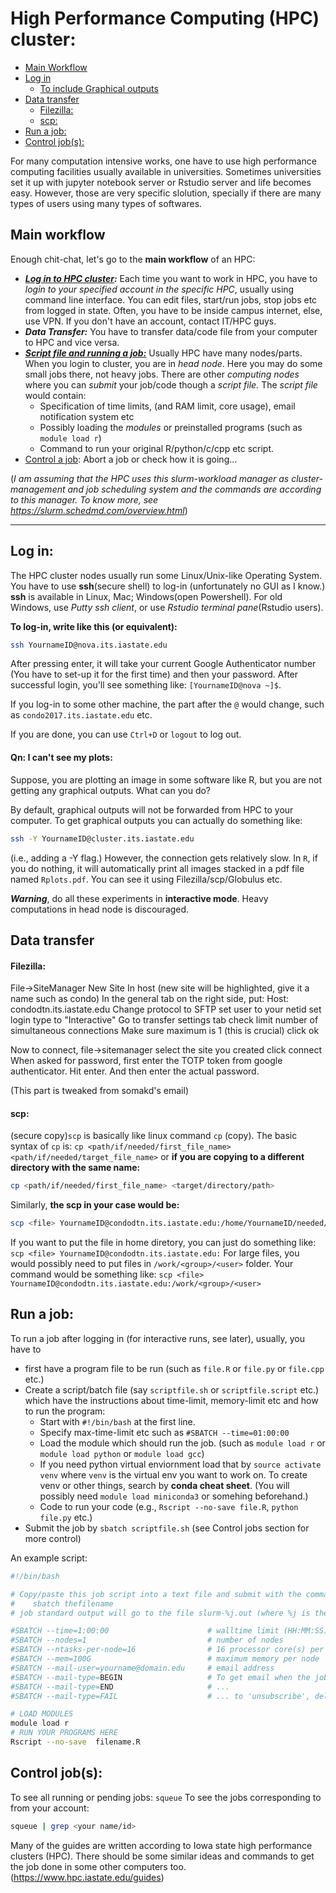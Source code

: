 # High Performance Computing (HPC) cluster:

+ [Main Workflow](#main-workflow)
+ [Log in](#log-in)
    * [To include Graphical outputs](#graphical-outputs)
+ [Data transfer](#data-transfer)
    * [Filezilla:](#filezilla)
    * [scp:](#scp)
+ [Run a job:](#run-a-job)
+ [Control job(s):](#control-jobs)


For many computation intensive works, one have to use high performance computing facilities usually available in universities. Sometimes universities set it up with jupyter notebook server or Rstudio server and life becomes easy. However, those are very specific slolution, specially if there are many types of users using many types of softwares. 

## Main workflow
Enough chit-chat, let's go to the **main workflow** of an HPC:
 - ***[Log in to HPC cluster]((#log-in)):*** Each time you want to work in HPC, you have to *login to your specified account in the specific HPC*, usually using command line interface. You can edit files, start/run jobs, stop jobs etc from logged in state. Often, you have to be inside campus internet, else, use VPN. If you don't have an account, contact IT/HPC guys. 
 - ***Data Transfer:*** You have to transfer data/code file from your computer to HPC and vice versa. 
 - <ins>***Script file and running a job:***</ins> Usually HPC have many nodes/parts. When you login to cluster, you are in *head node*. Here you may do some small jobs there, not heavy jobs. There are other *computing nodes* where you can *submit* your job/code though a *script file.* The *script file* would contain: 
    + Specification of time limits, (and RAM limit, core usage), email notification system etc 
    + Possibly loading the *modules* or preinstalled programs (such as `module load r`)
    + Command to run your original R/python/c/cpp etc script. 
 - <ins>Control a job</ins>: Abort a job or check how it is going...

(*I am assuming that the HPC uses this slurm-workload manager as cluster-management and job scheduling system and the commands are according to this manager. To know more, see https://slurm.schedmd.com/overview.html*)


------

## Log in:
The HPC cluster nodes usually run some Linux/Unix-like Operating System. You have to use **ssh**(secure shell) to log-in (unfortunately no GUI as I know.) **ssh** is available in Linux, Mac; Windows(open Powershell). For old Windows, use *Putty ssh client*, or use *Rstudio terminal pane*(Rstudio users).

**To log-in, write like this (or equivalent):**
```bash
ssh YournameID@nova.its.iastate.edu
```
After pressing enter, it will take your current Google Authenticator number (You have to set-up it for the first time) and then your password. 
After successful login, you'll see something like: `[YournameID@nova ~]$`. 

If you log-in to some other machine, the part after the `@` would change, such as `condo2017.its.iastate.edu` etc. 

If you are done, you can use `Ctrl+D` or `logout` to log out. 



#### Qn: I can't see my plots: 
Suppose, you are plotting an image in some software like R, but you are not getting any graphical outputs. What can you do? 

By default, graphical outputs will not be forwarded from HPC to your computer. To get graphical outputs you can actually do something like: 
```bash
ssh -Y YournameID@cluster.its.iastate.edu
```
(i.e., adding a -Y flag.) However, the connection gets relatively slow. 
In `R`, if you do nothing, it will automatically print all images stacked in a pdf file named `Rplots.pdf`. You can see it using Filezilla/scp/Globulus etc. 

***Warning***, do all these experiments in **interactive mode**. Heavy computations in head node is discouraged. 


## Data transfer

#### Filezilla:
File->SiteManager
New Site
In host (new site will be highlighted, give it a name such as condo)
In the general tab on the right side, put:
Host: condodtn.its.iastate.edu
Change protocol to SFTP
set user to your netid
set login type to "Interactive"
Go to transfer settings tab
check limit number of simultaneous connections
Make sure maximum is 1 (this is crucial)
click ok

Now to connect,
file->sitemanager
select the site you created
click connect
When asked for password, first enter the TOTP token from google authenticator. Hit enter. And then enter the actual password.

(This part is tweaked from somakd's email)


#### scp: 
(secure copy)`scp` is basically like linux command `cp` (copy). The basic syntax of `cp` is:
`cp <path/if/needed/first_file_name> <path/if/needed/target_file_name>`
or **if you are copying to a different directory with the same name:**
```bash
cp <path/if/needed/first_file_name> <target/directory/path>
```

Similarly, **the scp in your case would be:**
```bash
scp <file> YournameID@condodtn.its.iastate.edu:/home/YournameID/needed/path/target_filename 
```
If you want to put the file in home diretory, you can just do something like: `scp <file> YournameID@condodtn.its.iastate.edu:`
For large files, you would possibly need to put files in `/work/<group>/<user>` folder. Your command would be something like:
`scp <file> YournameID@condodtn.its.iastate.edu:/work/<group>/<user>`




## Run a job:
To run a job after logging in (for interactive runs, see later), usually, you have to 
 - first have a program file to be run (such as `file.R` or `file.py` or `file.cpp` etc.)
 - Create a script/batch file (say `scriptfile.sh` or `scriptfile.script` etc.) which have the instructions about time-limit, memory-limit etc and how to run the program:
	 - Start with `#!/bin/bash` at the first line. 
	 - Specify max-time-limit etc such as `#SBATCH --time=01:00:00`
	 - Load the module which should run the job. (such as `module load r` or `module load python` or `module load gcc`)
	 - If you need python virtual enviornment load that by `source activate venv` where `venv` is the virtual env you want to work on. To create venv or other things, search by **conda cheat sheet**. (You will possibly need `module load miniconda3` or somehing beforehand.)
	 - Code to run your code (e.g., `Rscript --no-save file.R`, `python file.py` etc.)
 - Submit the job by `sbatch scriptfile.sh` (see Control jobs section for more control)


An example script:
```bash
#!/bin/bash

# Copy/paste this job script into a text file and submit with the command:
#    sbatch thefilename
# job standard output will go to the file slurm-%j.out (where %j is the job ID)

#SBATCH --time=1:00:00   					# walltime limit (HH:MM:SS); (required)
#SBATCH --nodes=1   						# number of nodes
#SBATCH --ntasks-per-node=16   				# 16 processor core(s) per node 
#SBATCH --mem=100G   						# maximum memory per node
#SBATCH --mail-user=yourname@domain.edu   	# email address
#SBATCH --mail-type=BEGIN					# To get email when the job starts
#SBATCH --mail-type=END						# ...
#SBATCH --mail-type=FAIL					# ... to 'unsubscribe', delete the corresponding line(s)

# LOAD MODULES 
module load r 
# RUN YOUR PROGRAMS HERE 
Rscript --no-save  filename.R
```


## Control job(s):
To see all running or pending jobs:
`squeue`
To see the jobs corresponding to from your account:
```bash
squeue | grep <your name/id>
```




Many of the guides are written according to Iowa state high performance clusters (HPC).
There should be some similar ideas and commands to get the job done in some other computers too.
(https://www.hpc.iastate.edu/guides)

